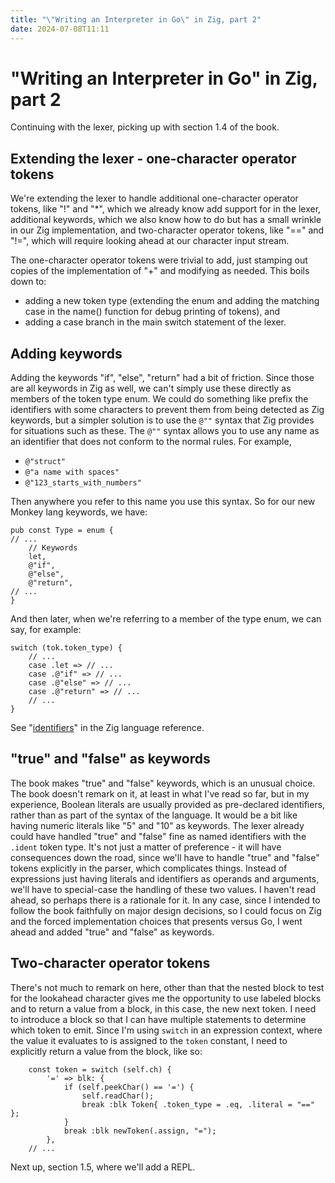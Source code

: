 ```yaml
---
title: "\"Writing an Interpreter in Go\" in Zig, part 2"
date: 2024-07-08T11:11
---
```


# "Writing an Interpreter in Go" in Zig, part 2

Continuing with the lexer, picking up with section 1.4 of the book.

## Extending the lexer - one-character operator tokens

We're extending the lexer to handle additional one-character operator tokens,
like "!" and "*", which we already know add support for in the lexer,
additional keywords, which we also know how to do but has a small wrinkle
in our Zig implementation, and two-character operator tokens, like "==" and
"!=", which will require looking ahead at our character input stream.

The one-character operator tokens were trivial to add, just stamping out copies
of the implementation of "+" and modifying as needed. This boils down to:

  - adding a new token type (extending the enum and adding the matching case
    in the name() function for debug printing of tokens), and
  - adding a case branch in the main switch statement of the lexer.

## Adding keywords

Adding the keywords "if", "else", "return" had a bit of friction. Since
those are all keywords in Zig as well, we can't simply use these directly
as members of the token type enum. We could do something like prefix the
identifiers with some characters to prevent them from being detected as Zig
keywords, but a simpler solution is to use the `@""` syntax that Zig provides
for situations such as these. The `@""` syntax allows you to use any name
as an identifier that does not conform to the normal rules. For example,

  - `@"struct"`
  - `@"a name with spaces"`
  - `@"123_starts_with_numbers"`

Then anywhere you refer to this name you use this syntax. So for our new
Monkey lang keywords, we have:

```zig
pub const Type = enum {
// ...
    // Keywords
    let,
    @"if",
    @"else",
    @"return",
// ...
}
```

And then later, when we're referring to a member of the type enum, we can say,
for example:

```zig
switch (tok.token_type) {
    // ...
    case .let => // ...
    case .@"if" => // ...
    case .@"else" => // ...
    case .@"return" => // ...
    // ...
}
```

See "[identifiers](https://ziglang.org/documentation/master/#Identifiers)"
in the Zig language reference.

## "true" and "false" as keywords

The book makes "true" and "false" keywords, which is an unusual choice. The
book doesn't remark on it, at least in what I've read so far, but in my
experience, Boolean literals are usually provided as pre-declared identifiers,
rather than as part of the syntax of the language. It would be a bit like
having numeric literals like "5" and "10" as keywords. The lexer already
could have handled "true" and "false" fine as named identifiers with the
`.ident` token type. It's not just a matter of preference - it will have
consequences down the road, since we'll have to handle "true" and "false"
tokens explicitly in the parser, which complicates things. Instead of
expressions just having literals and identifiers as operands and arguments,
we'll have to special-case the handling of these two values. I haven't
read ahead, so perhaps there is a rationale for it. In any case, since I
intended to follow the book faithfully on major design decisions, so I could
focus on Zig and the forced implementation choices that presents versus Go,
I went ahead and added "true" and "false" as keywords.

## Two-character operator tokens

There's not much to remark on here, other than that the nested block to test
for the lookahead character gives me the opportunity to use labeled blocks
and to return a value from a block, in this case, the new next token. I need
to introduce a block so that I can have multiple statements to determine
which token to emit. Since I'm using `switch` in an expression context,
where the value it evaluates to is assigned to the `token` constant, I need
to explicitly return a value from the block, like so:

```zig
    const token = switch (self.ch) {
        '=' => blk: {
            if (self.peekChar() == '=') {
                self.readChar();
                break :blk Token{ .token_type = .eq, .literal = "==" };
            }
            break :blk newToken(.assign, "=");
        },
    // ...
```

Next up, section 1.5, where we'll add a REPL.
